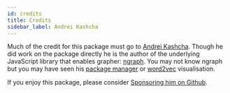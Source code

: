 ```yaml
---
id: credits
title: Credits
sidebar_label: Andrei Kashcha
---
```


Much of the credit for this package must go to [Andrei Kashcha](https://github.com/anvaka). Though he did work on the package directly he is the author of the underlying JavaScript library that enables grapher: [ngraph](https://github.com/anvaka/ngraph). You may not know ngraph but you may have seen his [package manager](https://anvaka.github.io/pm/) or [word2vec](https://anvaka.github.io/pm/#/galaxy/word2vec-wiki?cx=-4651&cy=4492&cz=-1988&lx=-0.0915&ly=-0.9746&lz=-0.2030&lw=0.0237&ml=300&s=1.75&l=1&v=d50_clean_small) visualisation.

If you enjoy this package, please consider [Sponsoring him on Github](https://github.com/sponsors/anvaka).
